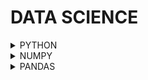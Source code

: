 # DATA SCIENCE

<details>
<summary>PYTHON</summary>
<br>

  <details>
  <summary><a href="https://github.com/JaydeepAgravat/PYTHON/blob/main/001_basics.ipynb">1. Basics</a></summary>
  
  - About Python
  - Output
  - Data Types
  - Variables
  - Comments
  - Keywords & Identifiers
  - Input
  - Type conversion
  - Literals
  </details>
  
  <details>
  <summary><a href="https://github.com/JaydeepAgravat/PYTHON/blob/main/002_operators_if_else_loops.ipynb">2. Operators | if-else | Loops</a></summary>
  
  - Operators
  - if-else
  - Modules
  - Loops
  - Nested Loop
  - Loop Control Statement
  </details>
  
  <details>
  <summary><a href="https://github.com/JaydeepAgravat/PYTHON/blob/main/003_string.ipynb">3. String</a></summary>
  
  - String
  - Creating Stings
  - Accessing Substrings from a String
  - Editing and Deleting in Strings
  - Operations on Strings
  - Common Functions
  - capitalize / title / upper / lower / swapcase
  - count / find / Index
  - endswith / startswith
  - format
  - isalnum / isalpha / isdigit / isidentifier
  - split / join
  - replace
  - strip
  - Programs on String
  </details>
  
  <details>
  <summary><a href="https://github.com/JaydeepAgravat/PYTHON/blob/main/004_time_complexity.ipynb">4. Time complexity</a></summary>
  
  - What is efficiency in programming?
  - Why efficiency is important?
  - Types of efficiency:
    - Space and Time Efficiency
  - Techniques to measure time efficiency:
    - Measuring time to execute
    - Counting operations involved
    - Abstract notion of order of growth
  - Types of orders of growth
    - constant
    - linear
    - quadratic
    - logarithmic
    - nlogn
    - exponential
  - Complexity Growth
    - O(1), O(log(n)), O(n), O(nlog(n)), O(n^2), O(2^n)
  - Examples
  </details>
  
  <details>
  <summary><a href="https://github.com/JaydeepAgravat/PYTHON/blob/main/005_list.ipynb">5. List</a></summary>
  
  - List
  - Array vs Lists
  - How lists are stored in memory
  - Characteristics of a List
  - Creating a list
  - Accessing items from a list
  - Adding Items to a List: append(), extend() & insert()
  - Editing items in a list
  - Deleting items from a list: del, remove(), pop() & clear()
  - Operators on Lists: Arithmetic, Membership, and loop
  - List Function: len(), min(), max(), sorted(), count(), index(), reverse(), sort(), copy()
  - List Comprehension
  - 2 ways to traverse a list (loop): item wise & index wise
  - zip() function
  - Disadvantages of List
  - How to take list as input from user
  - List Programs
  </details>
  
  <details>
  <summary><a href="https://github.com/JaydeepAgravat/PYTHON/blob/main/006_tuple_set_dictionary.ipynb">6. Tuple | Set | Dictionary</a></summary>
  
  - Tuple
    - Creating Tuples
    - Accessing Items
    - Editing items (error)
    - Adding items (error)
    - Deleting items
    - Operations on Tuples
    - Tuple Functions
    - Difference between Lists and Tuples
    - Why use tuple?
    - Special Syntax/ tuple unpacking/ zip()
  - Set
    - Creating Sets
    - Accessing Items (error)
    - Editing Items (error)
    - Adding Items
    - Deleting Items
    - Set Operation
    - Set Functions
    - Frozenset
    - Set Comprehension/ zip()
  - Dictionary
    - Create Dictionary
    - Accessing items
    - Adding key-value pair
    - Remove key-value pair
    - Editing key-value pair
    - Dictionary Operations
    - Dictionary Functions
    - Dictionary Comprehension/ zip()
  </details>
  
  <details>
  <summary><a href="https://github.com/JaydeepAgravat/PYTHON/blob/main/007_functions.ipynb">7. Function</a></summary>
  
  - Function
  - docstring
  - 2 Point of views
  - Parameters Vs Arguments
  - Types of Arguments
  - *args and **kwargs
  - How Functions are executed in memory
  - Without return statement
  - Variable Scope
  - Nested Functions
  - Functions are 1st class citizens
  - Benefits of using a Function
  - Lambda Function
  - Lambda vs Normal Function
  - Higher Order Functions
  - Map
  - Filter
  - Reduce
  </details>
  
  <details>
  <summary><a href="">8. OOP-1</a></summary>
  
  - Class & Object
  - Class Diagram
  - Constructor
  - Method vs Function
  - self
  - Magic Method
  </details>
  
  <details>
  <summary><a href="">9. OOP2</a></summary>
  
  - How objects access attributes
  - Attribute creation from outside of the class
  - Reference Variables
  - Pass by Reference
  - Mutability of Object
  - Encapsulation
  - Collection of objects
  - Static variables vs Instance variables
  - Static methods
  </details>
  
  <details>
  <summary><a href="">10. OOP3</a></summary>
  
  - Class Relationship
  - Aggregation (Has-A relationship)
  - Inheritance
  - Super Keyword
  - Method Overriding
  - Super Keyword
  - Types Of Inheritance
    - Single Inheritance
    - Multilevel Inheritance
    - Hierarchical Inheritance
    - Multiple Inheritance
    - Hybrid Inheritance
  - The diamond Problem
  - Polymorphism
  - Method Overriding
  - Method Overloading
  - Operator Overloading
  - Abstraction
  </details>
  
  <details>
  <summary><a href="">11. File Handling</a></summary>
  
  - Types of data in I/O
  - How file I/O is done in most programming languages
  - Writing to a new file
  - Write multiline strings
  - Writing to a existing file
  - How exactly open() works?
  - Append mode
  - Writing many lines
  - Reading from files read()
  - Reading from files readline()
  - Reading from files readlines()
  - Using Context Manager (With)
  - Working with big file
  - Seek and Tell
  - Problems with working in text mode
  - Working with binary file
  - Working with other data types in file handling
  - Serialization and Deserialization
  - JSON module: dump and load
  - Serializing and Deserializing custom objects
  - Pickling
  - Pickle Vs Json
  </details>
  
  <details>
  <summary><a href="">12. Recursion</a></summary>
  
  - a*b
  - n!
  - Palindrome String
  - Fibonacci Sequence
  - Memoization
  - Power Set
  </details>
  
  <details>
  <summary><a href="">13. Exception Handling</a></summary>
  
  - Stages Where Error May Occur
  - Syntax Error
  - Exception
  - Try - Except
  - Handling Multiple Error
  - Handling Specific Error
  - Try - Except - Else
  - Try - Except - Else - Finally
  - Raise Exception
  - Creating Custom Exception
  </details>
  
  <details>
  <summary><a href="">14. Namespace | Decorator</a></summary>
  
  - Namespaces
  - Scope and LEGB Rule
  - local & global scope
  - built-in scope
  - enclosing scope
  - Decorators
  </details>
  
  <details>
  <summary><a href="">15. Iterator</a></summary>
  
  - Iterable
  - Iterator
  - Iteration
  - Working of for loop
  - Custom for loop
  - Custom range function
  </details>
  
  <details>
  <summary><a href="">16. Generator</a></summary>
  
  - Generator Functions
  - Generator Expressions
  - Lazy Evaluation
  - Yield and Yield From
  - Custome range function with generator
  - Benefits of using a Generator
  </details>
</details>

<details>
<summary>NUMPY</summary>
</details>

<details>
<summary>PANDAS</summary>
<br>
  
  <details>
  <summary><a href="https://github.com/JaydeepAgravat/PANDAS/blob/main/001_series.ipynb">1. Series</a></summary>
  
  - Pandas Series
  - Series from lists
  - Series from dict
  - Series Attributes
  - Series using read_csv
  - Series methods
  - Series Maths Methods
  - Series Indexing
  - Series with Python Functionalities
  - Boolean Indexing on Series
  - Plotting Graphs on Series
  - Some Important Series Methods
  </details>

  <details>
  <summary><a href="https://github.com/JaydeepAgravat/PANDAS/blob/main/002_dataframe.ipynb">2. DataFrame</a></summary>
     
  - Pandas DataFrame
  - Creating DataFrame
  - DataFrame Attributes and Methods
  - Math Methods
  - Selecting cols from a DataFrame
  - Selecting rows from a DataFrame
  - Selecting both rows and cols
  - Filtering a DataFrame
  - Adding new cols
  </details>

  <details>
  <summary><a href="https://github.com/JaydeepAgravat/PANDAS/blob/main/003_methods.ipynb">3. Methods</a></summary>
  
  - Series methods
  - DataFrame methods     
  </details>
</details>
